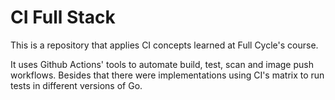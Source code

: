 # CI Full Stack


This is a repository that applies CI concepts learned at Full Cycle's course.

It uses Github Actions' tools to automate build, test, scan and image push workflows.
Besides that there were implementations using CI's matrix to run tests in different versions of Go.
